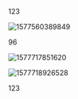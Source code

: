 123

![1577560389849](D:\markdwonPictures\1577560389849.png)

96

![1577717851620](D:\markdwonPictures\1577717851620.png)

![1577718926528](D:\markdwonPictures\1577718926528.png)



123
